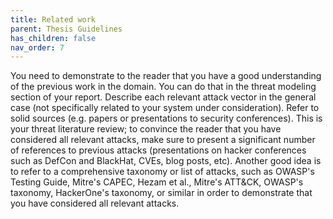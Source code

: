 ```yaml
---
title: Related work
parent: Thesis Guidelines
has_children: false
nav_order: 7
---
```


You need to demonstrate to the reader that you have a good understanding of the previous work in the domain. You can do that in the threat modeling section of your report. Describe each relevant attack vector in the general case (not specifically related to your system under consideration). Refer to solid sources (e.g. papers or presentations to security conferences). This is your threat literature review; to convince the reader that you have considered all relevant attacks, make sure to present a significant number of references to previous attacks (presentations on hacker conferences such as DefCon and BlackHat, CVEs, blog posts, etc). Another good idea is to refer to a comprehensive taxonomy or list of attacks, such as OWASP's Testing Guide, Mitre's CAPEC, Hezam et al., Mitre's ATT&CK, OWASP's taxonomy, HackerOne's taxonomy, or similar in order to demonstrate that you have considered all relevant attacks. 

